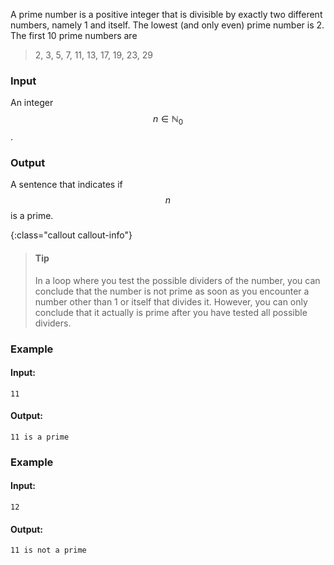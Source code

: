 A prime number is a positive integer that is divisible by exactly two different
numbers, namely 1 and itself. The lowest (and only even) prime number is 2. The
first 10 prime numbers are 

> 2, 3, 5, 7, 11, 13, 17, 19, 23, 29

### Input

An integer $$n \in \mathbb{N}_0$$.

### Output

A sentence that indicates if $$n$$ is a prime.

{:class="callout callout-info"}
> #### Tip
> In a loop where you test the possible dividers of the number, you can conclude that the number is not prime as soon as you encounter a number other than 1 or itself that divides it. However, you can only conclude that it actually is prime after you have tested all possible dividers.

### Example

#### Input:

```
11
```

#### Output:

```
11 is a prime
```

### Example

#### Input:

```
12
```

#### Output:

```
11 is not a prime
```
